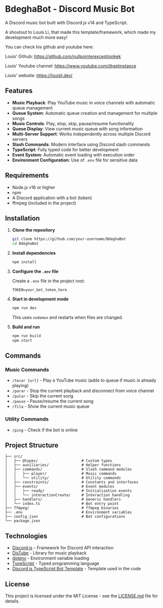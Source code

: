 # BdeghaBot - Discord Music Bot

A Discord music bot built with Discord.js v14 and TypeScript.

A shoutout to Louis Li, that made this template/framework, which made my development much more easy!

You can check his github and youtube here:

Louis' Github: https://github.com/nullpointerexceptionkek

Louis' Youtube channel: https://www.youtube.com/@getinstance

Louis' website: https://louisli.dev/

## Features

- **Music Playback**: Play YouTube music in voice channels with automatic queue management
- **Queue System**: Automatic queue creation and management for multiple songs
- **Music Controls**: Play, stop, skip, pause/resume functionality
- **Queue Display**: View current music queue with song information
- **Multi-Server Support**: Works independently across multiple Discord servers
- **Slash Commands**: Modern interface using Discord slash commands
- **TypeScript**: Fully typed code for better development
- **Event System**: Automatic event loading with execution order
- **Environment Configuration**: Use of `.env` file for sensitive data

## Requirements

- Node.js v16 or higher
- npm
- A Discord application with a bot (token)
- ffmpeg (included in the project)

## Installation

1. **Clone the repository**

   ```bash
   git clone https://github.com/your-username/BdeghaBot
   cd BdeghaBot
   ```

2. **Install dependencies**

   ```bash
   npm install
   ```

3. **Configure the `.env` file**

   Create a `.env` file in the project root:

   ```
   TOKEN=your_bot_token_here
   ```

4. **Start in development mode**

   ```bash
   npm run dev
   ```

   This uses `nodemon` and restarts when files are changed.

5. **Build and run**
   ```bash
   npm run build
   npm start
   ```

## Commands

### Music Commands
- `/tocar [url]` - Play a YouTube music (adds to queue if music is already playing)
- `/parar` - Stop the current playback and disconnect from voice channel
- `/pular` - Skip the current song
- `/pause` - Pause/resume the current song
- `/fila` - Show the current music queue

### Utility Commands
- `/ping` - Check if the bot is online

## Project Structure

```
├── src/
│   ├── @types/                    # Custom types
│   ├── auxiliaries/               # Helper functions
│   ├── commands/                  # Slash command modules
│   │   ├── player/                # Music commands
│   │   └── utility/               # Utility commands
│   ├── constraints/               # Constants and interfaces
│   ├── events/                    # Event modules
│   │   ├── ready/                 # Initialization events
│   │   └── interactionCreate/     # Interaction handling
│   ├── handlers/                  # Generic handlers
│   └── index.ts                   # Bot entry point
├── ffmpeg/                        # ffmpeg binaries
├── .env                           # Environment variables
├── config.json                    # Bot configurations
└── package.json
```

## Technologies

- [Discord.js](https://discord.js.org/) - Framework for Discord API interaction
- [DisTube](https://distube.js.org/) - Library for music playback
- [dotenv](https://www.npmjs.com/package/dotenv) - Environment variable loading
- [TypeScript](https://www.typescriptlang.org/) - Typed programming language
- [Discord.js TypeScript Bot Template](https://github.com/nullpointerexceptionkek/Discord.js-TypeScript-Bot-Template) - Template used in the code

## License

This project is licensed under the MIT License - see the [LICENSE.md](LICENSE.md) file for details.
